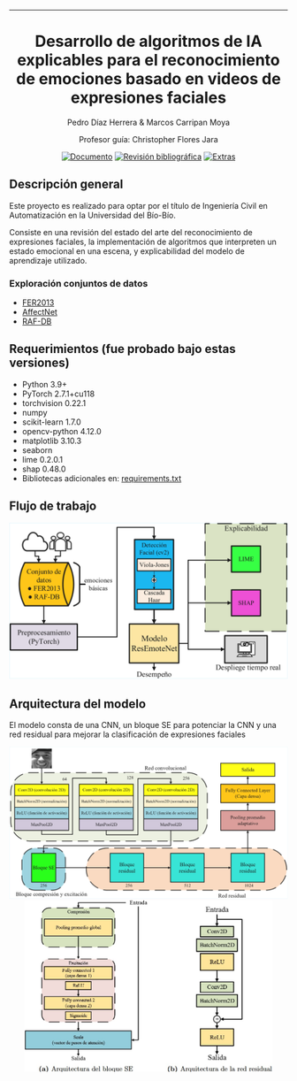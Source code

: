 
---   
<div align="center">    

# Desarrollo de algoritmos de IA explicables para el reconocimiento de emociones basado en videos de expresiones faciales

Pedro Díaz Herrera & Marcos Carripan Moya

Profesor guía: Christopher Flores Jara

[![Documento](https://img.shields.io/badge/Documento%20de%20tesis-8A2BE2)](#)
[![Revisión bibliográfica](https://img.shields.io/badge/Google%20Drive-Revisión%20bibliográfica-285F4?logo=googledrive&logoColor=fff)](https://drive.google.com/drive/u/0/folders/1PsqGXum6_dIXtJz5SpGycjOnqgmWVMOc)
[![Extras](https://img.shields.io/badge/Material%20extra-00FFFF)]()

</div>

## Descripción general

Este proyecto es realizado para optar por el título de Ingeniería Civil en Automatización en la Universidad del Bío-Bío.

Consiste en una revisión del estado del arte del reconocimiento de expresiones faciales, la implementación de algoritmos que interpreten un estado emocional en una escena, y explicabilidad del modelo de aprendizaje utilizado.

### Exploración conjuntos de datos 
* [FER2013](https://github.com/PedrodiazH/Proyecto-de-titulo/blob/main/Extras/AnalisisFER2013.ipynb)
* [AffectNet](https://github.com/PedrodiazH/Proyecto-de-titulo/blob/main/Extras/Analisis_AffectNet.ipynb)
* [RAF-DB](https://github.com/PedrodiazH/Proyecto-de-titulo/blob/main/Extras/Analisis_RAF.ipynb)

## Requerimientos (fue probado bajo estas versiones)
* Python 3.9+
* PyTorch 2.7.1+cu118
* torchvision 0.22.1
* numpy
* scikit-learn 1.7.0
* opencv-python 4.12.0
* matplotlib 3.10.3
* seaborn
* lime 0.2.0.1
* shap 0.48.0
* Bibliotecas adicionales en: [requirements.txt]()

## Flujo de trabajo
<div align="center">
  <img src="https://github.com/PedrodiazH/Proyecto-de-titulo/blob/main/Extras/Workflow.jpg?raw=true" alt="Flujo de trabajo" width="540"/>
</div>

## Arquitectura del modelo
El modelo consta de una CNN, un bloque SE para potenciar la CNN y una red residual para mejorar la clasificación de expresiones faciales
<div align="center">
  <img src="https://github.com/PedrodiazH/Proyecto-de-titulo/blob/main/Extras/ResEmoteNet.jpg?raw=true" alt="Imagen grande" width="540"/>
  <img src="https://github.com/PedrodiazH/Proyecto-de-titulo/blob/main/Extras/bloque_SE_Redresidual.jpg?raw=true" alt="Imagen pequeña 1" width="450"/>
</div>



